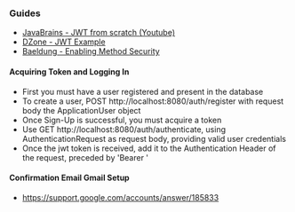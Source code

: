 ### Guides
* [JavaBrains - JWT from scratch (Youtube)](https://www.youtube.com/watch?v=X80nJ5T7YpE&t=1806s)
* [DZone - JWT Example](https://dzone.com/articles/spring-boot-security-json-web-tokenjwt-hello-world)
* [Baeldung - Enabling Method Security](https://www.baeldung.com/spring-security-method-security)

#### Acquiring Token and Logging In
* First you must have a user registered and present in the database
* To create a user, POST http://localhost:8080/auth/register with request body the ApplicationUser object
* Once Sign-Up is successful, you must acquire a token
* Use GET http://localhost:8080/auth/authenticate, using AuthenticationRequest as request body, providing valid user credentials
* Once the jwt token is received, add it to the Authentication Header of the request, preceded by 'Bearer '

#### Confirmation Email Gmail Setup
* https://support.google.com/accounts/answer/185833     